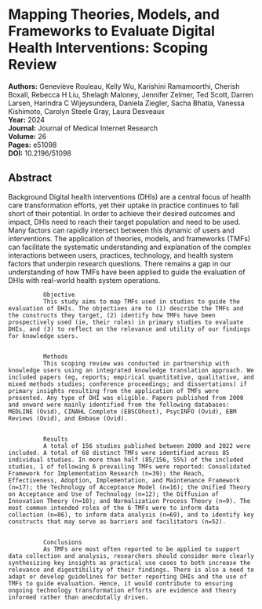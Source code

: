 # Mapping Theories, Models, and Frameworks to Evaluate Digital Health Interventions: Scoping Review

**Authors:** Geneviève Rouleau, Kelly Wu, Karishini Ramamoorthi, Cherish Boxall, Rebecca H Liu, Shelagh Maloney, Jennifer Zelmer, Ted Scott, Darren Larsen, Harindra C Wijeysundera, Daniela Ziegler, Sacha Bhatia, Vanessa Kishimoto, Carolyn Steele Gray, Laura Desveaux  
**Year:** 2024  
**Journal:** Journal of Medical Internet Research  
**Volume:** 26  
**Pages:** e51098  
**DOI:** 10.2196/51098  

## Abstract
Background
              Digital health interventions (DHIs) are a central focus of health care transformation efforts, yet their uptake in practice continues to fall short of their potential. In order to achieve their desired outcomes and impact, DHIs need to reach their target population and need to be used. Many factors can rapidly intersect between this dynamic of users and interventions. The application of theories, models, and frameworks (TMFs) can facilitate the systematic understanding and explanation of the complex interactions between users, practices, technology, and health system factors that underpin research questions. There remains a gap in our understanding of how TMFs have been applied to guide the evaluation of DHIs with real-world health system operations.
            
            
              Objective
              This study aims to map TMFs used in studies to guide the evaluation of DHIs. The objectives are to (1) describe the TMFs and the constructs they target, (2) identify how TMFs have been prospectively used (ie, their roles) in primary studies to evaluate DHIs, and (3) to reflect on the relevance and utility of our findings for knowledge users.
            
            
              Methods
              This scoping review was conducted in partnership with knowledge users using an integrated knowledge translation approach. We included papers (eg, reports; empirical quantitative, qualitative, and mixed methods studies; conference proceedings; and dissertations) if primary insights resulting from the application of TMFs were presented. Any type of DHI was eligible. Papers published from 2000 and onward were mainly identified from the following databases: MEDLINE (Ovid), CINAHL Complete (EBSCOhost), PsycINFO (Ovid), EBM Reviews (Ovid), and Embase (Ovid).
            
            
              Results
              A total of 156 studies published between 2000 and 2022 were included. A total of 68 distinct TMFs were identified across 85 individual studies. In more than half (85/156, 55%) of the included studies, 1 of following 6 prevailing TMFs were reported: Consolidated Framework for Implementation Research (n=39); the Reach, Effectiveness, Adoption, Implementation, and Maintenance Framework (n=17); the Technology of Acceptance Model (n=16); the Unified Theory on Acceptance and Use of Technology (n=12); the Diffusion of Innovation Theory (n=10); and Normalization Process Theory (n=9). The most common intended roles of the 6 TMFs were to inform data collection (n=86), to inform data analysis (n=69), and to identify key constructs that may serve as barriers and facilitators (n=52).
            
            
              Conclusions
              As TMFs are most often reported to be applied to support data collection and analysis, researchers should consider more clearly synthesizing key insights as practical use cases to both increase the relevance and digestibility of their findings. There is also a need to adapt or develop guidelines for better reporting DHIs and the use of TMFs to guide evaluation. Hence, it would contribute to ensuring ongoing technology transformation efforts are evidence and theory informed rather than anecdotally driven.

